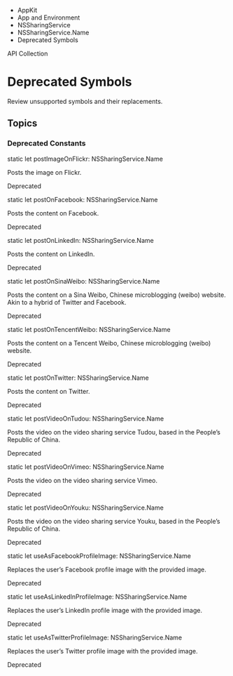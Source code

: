 

- AppKit
- App and Environment
- NSSharingService
- NSSharingService.Name
-  Deprecated Symbols 

API Collection

# Deprecated Symbols

Review unsupported symbols and their replacements.

## Topics

### Deprecated Constants

static let postImageOnFlickr: NSSharingService.Name

Posts the image on Flickr.

Deprecated

static let postOnFacebook: NSSharingService.Name

Posts the content on Facebook.

Deprecated

static let postOnLinkedIn: NSSharingService.Name

Posts the content on LinkedIn.

Deprecated

static let postOnSinaWeibo: NSSharingService.Name

Posts the content on a Sina Weibo, Chinese microblogging (weibo) website. Akin to a hybrid of Twitter and Facebook.

Deprecated

static let postOnTencentWeibo: NSSharingService.Name

Posts the content on a Tencent Weibo, Chinese microblogging (weibo) website.

Deprecated

static let postOnTwitter: NSSharingService.Name

Posts the content on Twitter.

Deprecated

static let postVideoOnTudou: NSSharingService.Name

Posts the video on the video sharing service Tudou, based in the People’s Republic of China.

Deprecated

static let postVideoOnVimeo: NSSharingService.Name

Posts the video on the video sharing service Vimeo.

Deprecated

static let postVideoOnYouku: NSSharingService.Name

Posts the video on the video sharing service Youku, based in the People’s Republic of China.

Deprecated

static let useAsFacebookProfileImage: NSSharingService.Name

Replaces the user’s Facebook profile image with the provided image.

Deprecated

static let useAsLinkedInProfileImage: NSSharingService.Name

Replaces the user’s LinkedIn profile image with the provided image.

Deprecated

static let useAsTwitterProfileImage: NSSharingService.Name

Replaces the user’s Twitter profile image with the provided image.

Deprecated

